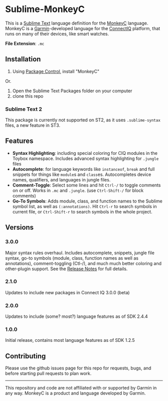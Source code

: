 Sublime-MonkeyC
===============

This is a [Sublime Text](http://www.sublimetext.com/) language definition for the [MonkeyC](http://developer.garmin.com/connect-iq/monkey-c/) language. MonkeyC is a [Garmin](http://www.garmin.com/)-developed language for the [ConnectIQ](http://developer.garmin.com/connect-iq/overview) platform, that runs on many of their devices, like smart watches.

**File Extension**: `.mc`


Installation
------------

1. Using [Package Control](http://wbond.net/sublime_packages/package_control), install "MonkeyC"

Or.

1. Open the Sublime Text Packages folder on your computer
2. clone this repo


### Sublime Text 2

This package is currently not supported on ST2, as it uses `.sublime-syntax` files, a new feature in ST3. 


Features
---------

- **Syntax Highlighting**: including special coloring for CIQ modules in the Toybox namespace. Includes advanced syntax highlighting for `.jungle` files
- **Autocomplete**: for language keywords like `instanceof`, `break` and full snippets for things like `module`s and `class`es. Autocompletes device names, qualifiers, and languages in jungle files.
- **Comment-Toggle**: Select some lines and hit `Ctrl-/` to toggle comments on or off. Works in `.mc` and `.jungle`. (use `Ctrl-Shift-/` for block comments)
- **Go-To Symbols**: Adds module, class, and function names to the Sublime symbol list, as well as `(:annotations)`. Hit `Ctrl-r` to search symbols in current file, or `Ctrl-Shift-r` to search symbols in the whole project.



Versions
--------

### 3.0.0

Major syntax rules overhaul. Includes autocomplete, snippets, jungle file syntax, go-to symbols (module, class, function names as well as annotations), comment-toggling (Ctl-/), and much much better coloring and other-plugin support. See the [Release Notes](messages/3.0.0.txt) for full details.

### 2.1.0

Updates to include new packages in Connect IQ 3.0.0 (beta)

### 2.0.0
Updates to include (some? most?) language features as of SDK 2.4.4

### 1.0.0
Initial release, contains most language features as of SDK 1.2.5


Contributing
------------

Please use the github issues page for this repo for requests, bugs, and before starting pull requests to plan work.


---
 
This repository and code are not affiliated with or supported by Garmin in any way. MonkeyC is a product and language developed by Garmin.